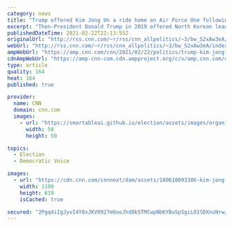 ```yaml
---
category: news
title: "Trump offered Kim Jong Un a ride home on Air Force One following Vietnam summit, source says"
excerpt: "Then-President Donald Trump in 2019 offered North Korean leader Kim Jong Un a ride home on Air Force One following their Vietnam summit, a former senior administration official who was on the trip confirmed to CNN.\n    \n"
publishedDateTime: 2021-02-22T22:13:55Z
originalUrl: "http://rss.cnn.com/~r/rss/cnn_allpolitics/~3/bw_S2xAw3eA/index.html"
webUrl: "http://rss.cnn.com/~r/rss/cnn_allpolitics/~3/bw_S2xAw3eA/index.html"
ampWebUrl: "https://amp.cnn.com/cnn/2021/02/22/politics/trump-kim-jong-un-air-force-one-vietnam-summit/index.html"
cdnAmpWebUrl: "https://amp-cnn-com.cdn.ampproject.org/c/s/amp.cnn.com/cnn/2021/02/22/politics/trump-kim-jong-un-air-force-one-vietnam-summit/index.html"
type: article
quality: 164
heat: 164
published: true

provider:
  name: CNN
  domain: cnn.com
  images:
    - url: "https://smartableai.github.io/election/assets/images/organizations/cnn.com-50x50.jpg"
      width: 50
      height: 50

topics:
  - Election
  - Democratic Voice

images:
  - url: "https://cdn.cnn.com/cnnnext/dam/assets/180610093306-kim-jong-un-trump-split-20180610-super-tease.jpg"
    width: 1100
    height: 619
    isCached: true

secured: "2Pgq4iIgJyvI4Y8xJKV0927m6ooJhd0kSTMCwpNbKYBuSp5giLO1SDXnoNrw/Q2asN3jBDK9Wc07XfKhkLK59VOAjjhXyPyBeqj90JbVuajiGtdZaiu5+3B7BKq3LHTPB3NZxMg/WlwwIakk6kePUjx3k4OKUYoh7vOZ0sJx77XjmUBtREnnqwsrCT7ydprr/n5byXAq7C8Wtuqotu0IAbmkQYFpCGSLe7Oj8kdlYA1kHmrQSoUHIKjeSqBozVp/exiXQc5l3xjhmZ/2faIAaxoFPP51M40/tl0vI6b3Prx/AMLJ+TDhKDuUgK+HwVrqORURtQICx5E5fVZTVOPXq/PxKgIo8D7qifyei3xVNPY=;gIiFqZon0vYDYcenpf52xg=="
---
```


